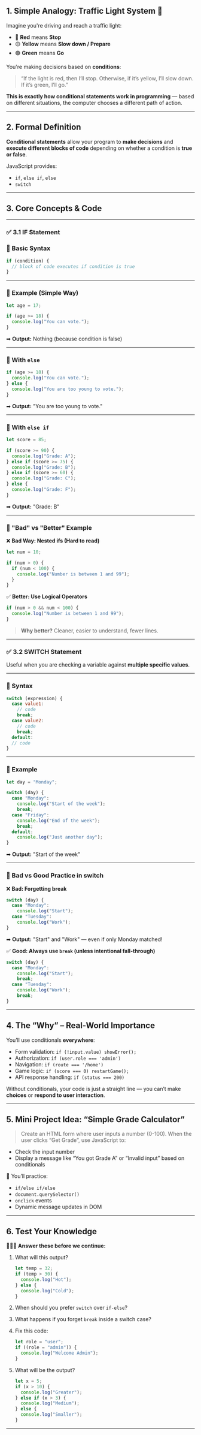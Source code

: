 ## **1. Simple Analogy: Traffic Light System 🚦**

Imagine you're driving and reach a traffic light:

- 🔴 **Red** means **Stop**
- 🟡 **Yellow** means **Slow down / Prepare**
- 🟢 **Green** means **Go**

You're making decisions based on **conditions**:

> “If the light is red, then I’ll stop. Otherwise, if it’s yellow, I’ll slow down. If it’s green, I’ll go.”

**This is exactly how conditional statements work in programming** — based on different situations, the computer chooses a different path of action.

---

## **2. Formal Definition**

**Conditional statements** allow your program to **make decisions** and **execute different blocks of code** depending on whether a condition is **true or false**.

JavaScript provides:

- `if`, `else if`, `else`
- `switch`

---

## **3. Core Concepts & Code**

---

### ✅ 3.1 IF Statement

### 🔹 Basic Syntax

```js
if (condition) {
  // block of code executes if condition is true
}
```

---

### 🔹 Example (Simple Way)

```js
let age = 17;

if (age >= 18) {
  console.log("You can vote.");
}
```

➡ **Output:** Nothing (because condition is false)

---

### 🔹 With `else`

```js
if (age >= 18) {
  console.log("You can vote.");
} else {
  console.log("You are too young to vote.");
}
```

➡ **Output:** "You are too young to vote."

---

### 🔹 With `else if`

```js
let score = 85;

if (score >= 90) {
  console.log("Grade: A");
} else if (score >= 75) {
  console.log("Grade: B");
} else if (score >= 60) {
  console.log("Grade: C");
} else {
  console.log("Grade: F");
}
```

➡ **Output:** "Grade: B"

---

### 🔹 "Bad" vs "Better" Example

❌ **Bad Way: Nested ifs (Hard to read)**

```js
let num = 10;

if (num > 0) {
  if (num < 100) {
    console.log("Number is between 1 and 99");
  }
}
```

✅ **Better: Use Logical Operators**

```js
if (num > 0 && num < 100) {
  console.log("Number is between 1 and 99");
}
```

> **Why better?** Cleaner, easier to understand, fewer lines.

---

### ✅ 3.2 SWITCH Statement

Useful when you are checking a variable against **multiple specific values**.

---

### 🔹 Syntax

```js
switch (expression) {
  case value1:
    // code
    break;
  case value2:
    // code
    break;
  default:
  // code
}
```

---

### 🔹 Example

```js
let day = "Monday";

switch (day) {
  case "Monday":
    console.log("Start of the week");
    break;
  case "Friday":
    console.log("End of the week");
    break;
  default:
    console.log("Just another day");
}
```

➡ **Output:** "Start of the week"

---

### 🔹 Bad vs Good Practice in switch

❌ **Bad: Forgetting break**

```js
switch (day) {
  case "Monday":
    console.log("Start");
  case "Tuesday":
    console.log("Work");
}
```

➡ **Output:** "Start" and "Work" — even if only Monday matched!

✅ **Good: Always use `break` (unless intentional fall-through)**

```js
switch (day) {
  case "Monday":
    console.log("Start");
    break;
  case "Tuesday":
    console.log("Work");
    break;
}
```

---

## **4. The “Why” – Real-World Importance**

You’ll use conditionals **everywhere**:

- Form validation: `if (!input.value) showError();`
- Authorization: `if (user.role === 'admin')`
- Navigation: `if (route === '/home')`
- Game logic: `if (score === 0) restartGame();`
- API response handling: `if (status === 200)`

Without conditionals, your code is just a straight line — you can’t make **choices** or **respond to user interaction**.

---

## **5. Mini Project Idea: “Simple Grade Calculator”**

> Create an HTML form where user inputs a number (0-100).
> When the user clicks “Get Grade”, use JavaScript to:

- Check the input number
- Display a message like “You got Grade A” or “Invalid input” based on conditionals

🧠 You’ll practice:

- `if/else if/else`
- `document.querySelector()`
- `onclick` events
- Dynamic message updates in DOM

---

## **6. Test Your Knowledge**

👨🏻‍🏫 **Answer these before we continue:**

1. What will this output?

   ```js
   let temp = 32;
   if (temp > 30) {
     console.log("Hot");
   } else {
     console.log("Cold");
   }
   ```

2. When should you prefer `switch` over `if-else`?

3. What happens if you forget `break` inside a switch case?

4. Fix this code:

   ```js
   let role = "user";
   if ((role = "admin")) {
     console.log("Welcome Admin");
   }
   ```

5. What will be the output?

   ```js
   let x = 5;
   if (x > 10) {
     console.log("Greater");
   } else if (x > 3) {
     console.log("Medium");
   } else {
     console.log("Smaller");
   }
   ```

---
